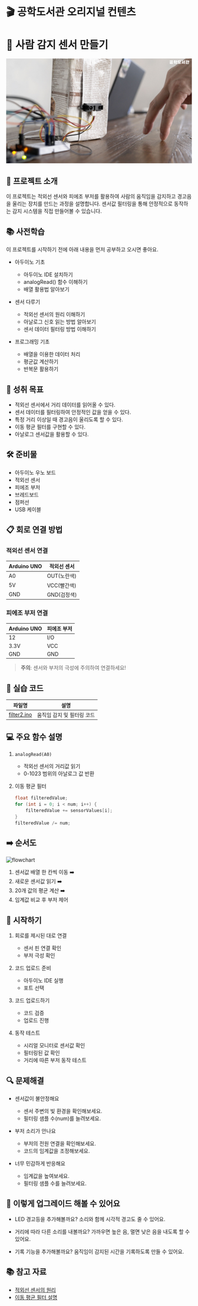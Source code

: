 # 🎬 공학도서관 오리지널 컨텐츠

# 👀 사람 감지 센서 만들기

![img](./img/7_IRsensor_cover.jpg)


## 📝 프로젝트 소개
이 프로젝트는 적외선 센서와 피에조 부저를 활용하여 사람의 움직임을 감지하고 경고음을 울리는 장치를 만드는 과정을 설명합니다. 센서값 필터링을 통해 안정적으로 동작하는 감지 시스템을 직접 만들어볼 수 있습니다.

## 📚 사전학습
이 프로젝트를 시작하기 전에 아래 내용을 먼저 공부하고 오시면 좋아요.

- 아두이노 기초
  - 아두이노 IDE 설치하기
  - analogRead() 함수 이해하기
  - 배열 활용법 알아보기

- 센서 다루기
  - 적외선 센서의 원리 이해하기
  - 아날로그 신호 읽는 방법 알아보기
  - 센서 데이터 필터링 방법 이해하기

- 프로그래밍 기초
  - 배열을 이용한 데이터 처리
  - 평균값 계산하기
  - 반복문 활용하기

## 🎯 성취 목표
- 적외선 센서에서 거리 데이터를 읽어올 수 있다.
- 센서 데이터를 필터링하여 안정적인 값을 얻을 수 있다.
- 특정 거리 이상일 때 경고음이 울리도록 할 수 있다.
- 이동 평균 필터를 구현할 수 있다.
- 아날로그 센서값을 활용할 수 있다.

## 🛠 준비물
- 아두이노 우노 보드
- 적외선 센서
- 피에조 부저
- 브레드보드
- 점퍼선
- USB 케이블

## 📋 회로 연결 방법

### 적외선 센서 연결
| Arduino UNO | 적외선 센서 |
|------------|------------|
| A0         | OUT(노란색) |
| 5V         | VCC(빨간색) |
| GND        | GND(검정색) |

### 피에조 부저 연결
| Arduino UNO | 피에조 부저 |
|------------|------------|
| 12         | I/O        |
| 3.3V       | VCC        |
| GND        | GND        |

> **주의**: 센서와 부저의 극성에 주의하여 연결하세요!

## 💾 실습 코드
| 파일명 | 설명 |
|--------|------|
| [filter2.ino](./src/filter2/filter2.ino) | 움직임 감지 및 필터링 코드 |

## 💻 주요 함수 설명
1. `analogRead(A0)`
   - 적외선 센서의 거리값 읽기
   - 0-1023 범위의 아날로그 값 반환

2. 이동 평균 필터
   ```cpp
   float filteredValue;
   for (int i = 0; i < num; i++) {
       filteredValue += sensorValues[i];
   }
   filteredValue /= num;
   ```

## ➡️ 순서도

![flowchart](./img/7_IRsensor_flowchart.png)

1. 센서값 배열 한 칸씩 이동 ➡️ 
2. 새로운 센서값 읽기 ➡️ 
3. 20개 값의 평균 계산 ➡️ 
4. 임계값 비교 후 부저 제어

## 🚀 시작하기
1. 회로를 제시된 대로 연결
   - 센서 핀 연결 확인
   - 부저 극성 확인

2. 코드 업로드 준비
   - 아두이노 IDE 실행
   - 포트 선택

3. 코드 업로드하기
   - 코드 검증
   - 업로드 진행

4. 동작 테스트
   - 시리얼 모니터로 센서값 확인
   - 필터링된 값 확인
   - 거리에 따른 부저 동작 테스트

## 🔍 문제해결
- 센서값이 불안정해요
  - 센서 주변의 빛 환경을 확인해보세요.
  - 필터링 샘플 수(num)를 늘려보세요.

- 부저 소리가 안나요
  - 부저의 전원 연결을 확인해보세요.
  - 코드의 임계값을 조정해보세요.

- 너무 민감하게 반응해요
  - 임계값을 높여보세요.
  - 필터링 샘플 수를 늘려보세요.

## 🌟 이렇게 업그레이드 해볼 수 있어요
- LED 경고등을 추가해볼까요?
  소리와 함께 시각적 경고도 줄 수 있어요.

- 거리에 따라 다른 소리를 내볼까요?
  가까우면 높은 음, 멀면 낮은 음을 내도록 할 수 있어요.

- 기록 기능을 추가해볼까요?
  움직임이 감지된 시간을 기록하도록 만들 수 있어요.

## 📚 참고 자료
- [적외선 센서의 원리](https://www.arduino.cc/reference/en/language/functions/analog-io/analogread/)
- [이동 평균 필터 설명](https://www.arduino.cc/reference/en/language/structure/control-structure/for/)
